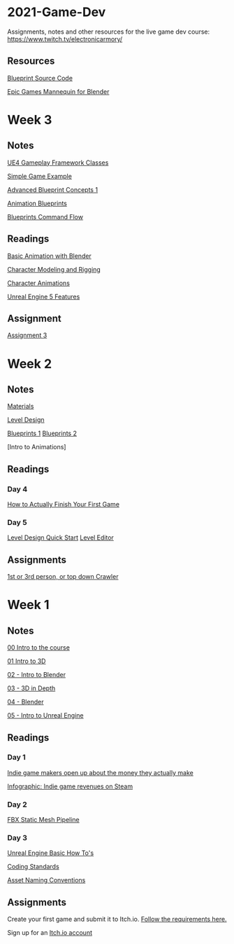 # 2021-Game-Dev
Assignments, notes and other resources for the live game dev course: https://www.twitch.tv/electronicarmory/

## Resources
[Blueprint Source Code](https://blueprintue.com/profile/electronicarmory/)

[Epic Games Mannequin for Blender](https://github.com/ElectronicArmory/EpicSkeleton)


# Week 3

## Notes
[UE4 Gameplay Framework Classes](https://github.com/ElectronicArmory/2021-Game-Dev/blob/main/Notes/UE_Blueprints_Lecture04.pptx.pdf)

[Simple Game Example](https://github.com/ElectronicArmory/2021-Game-Dev/blob/main/Notes/UE_Blueprints_Lecture05.pptx.pdf)

[Advanced Blueprint Concepts 1](https://github.com/ElectronicArmory/2021-Game-Dev/blob/main/Notes/UE_Blueprints_Lecture06.pptx.pdf)

[Animation Blueprints](https://github.com/ElectronicArmory/2021-Game-Dev/blob/main/Notes/08%20-%20Animations.pdf)

[Blueprints Command Flow](https://github.com/ElectronicArmory/2021-Game-Dev/blob/main/Notes/UE_Blueprints_Lecture07.pptx.pdf)


## Readings
[Basic Animation with Blender](https://www.youtube.com/watch?v=a8ub5MB42II&list=PLP8n25bNfkddcPBFRtGft8A5Z7WbGPdMu&index=19)

[Character Modeling and Rigging](https://www.youtube.com/watch?v=xSENTfprRPc&list=PLP8n25bNfkddcPBFRtGft8A5Z7WbGPdMu&index=22)

[Character Animations](https://www.youtube.com/watch?v=Z3xUdSnnen4&list=PLP8n25bNfkddcPBFRtGft8A5Z7WbGPdMu&index=23)

[Unreal Engine 5 Features](https://gadgets.ndtv.com/games/news/unreal-engine-5-download-early-access-new-features-world-partition-metasounds-2449797)


## Assignment

[Assignment 3](https://github.com/ElectronicArmory/2021-Game-Dev/blob/main/Assignments/Assignment%203.md)


# Week 2

## Notes
[Materials](https://github.com/ElectronicArmory/2021-Game-Dev/blob/main/Notes/06%20-%20Materials%20in%20Game%20Dev.pdf)

[Level Design](https://github.com/ElectronicArmory/2021-Game-Dev/blob/main/Notes/07%20-%20Level%20Design.pdf)

[Blueprints 1](https://github.com/ElectronicArmory/2021-Game-Dev/blob/main/Notes/UE_Blueprints_Lecture02.pptx.pdf)
[Blueprints 2](https://github.com/ElectronicArmory/2021-Game-Dev/blob/main/Notes/UE_Blueprints_Lecture03.pptx.pdf)

[Intro to Animations]


## Readings

### Day 4
[How to Actually Finish Your First Game](https://howtomarketagame.com/2018/01/09/how-to-actually-finish-your-first-game-this-year/)

### Day 5
[Level Design Quick Start](https://docs.unrealengine.com/en-US/BuildingWorlds/LDQuickStart/index.html)
[Level Editor](https://docs.unrealengine.com/en-US/BuildingWorlds/LevelEditor/index.html)


## Assignments

[1st or 3rd person, or top down Crawler](https://github.com/ElectronicArmory/2021-Game-Dev/blob/main/Assignments/Assignment%202.md)

# Week 1

## Notes
[00 Intro to the course](https://github.com/ElectronicArmory/2021-Game-Dev/blob/main/Notes/00%20-%20Intro%20to%20Course.pdf)

[01 Intro to 3D](https://github.com/ElectronicArmory/2021-Game-Dev/blob/main/Notes/01%20-%20Intro%20to%203D.pdf)

[02 - Intro to Blender](https://github.com/ElectronicArmory/2021-Game-Dev/blob/main/Notes/02%20-%20Intro%20to%20Blender%203D.pdf)

[03 - 3D in Depth](https://github.com/ElectronicArmory/2021-Game-Dev/blob/main/Notes/03%20-%203D%20in%20Depth.pdf)

[04 - Blender](https://github.com/ElectronicArmory/2021-Game-Dev/blob/main/Notes/04%20-%20Blender%203D.pdf)

[05 - Intro to Unreal Engine](https://github.com/ElectronicArmory/2021-Game-Dev/blob/main/Notes/05%20-%20Intro%20to%20Unreal%20Engine%204.pdf)


## Readings
### Day 1
[Indie game makers open up about the money they actually make](https://www.theverge.com/2019/10/9/20903139/indie-game-developers-creators-money-funding)

[Infographic: Indie game revenues on Steam](https://vginsights.com/insights/article/infographic-indie-game-revenues-on-steam)

### Day 2
[FBX Static Mesh Pipeline](https://docs.unrealengine.com/en-US/WorkingWithContent/Importing/FBX/StaticMeshes/index.html)

### Day 3
[Unreal Engine Basic How To's](https://docs.unrealengine.com/en-US/Basics/HowTo/index.html)

[Coding Standards](https://docs.unrealengine.com/en-US/ProductionPipelines/DevelopmentSetup/CodingStandard/index.html)

[Asset Naming Conventions](https://www.ue4community.wiki/legacy/assets-naming-convention-qqp2b5m1)

## Assignments
Create your first game and submit it to Itch.io. [Follow the requirements here.](https://github.com/ElectronicArmory/2021-Game-Dev/blob/main/Assignments/Assignment%201.md)

Sign up for an [Itch.io account](https://itch.io/)

